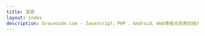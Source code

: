 ```yaml
---
title: 首頁
layout: index
description: Gracecode.com - Javascript、PHP 、Android、Web等相关的原创技术文档和心得；以及个人的 Blog 记录自己的生活
---
```




